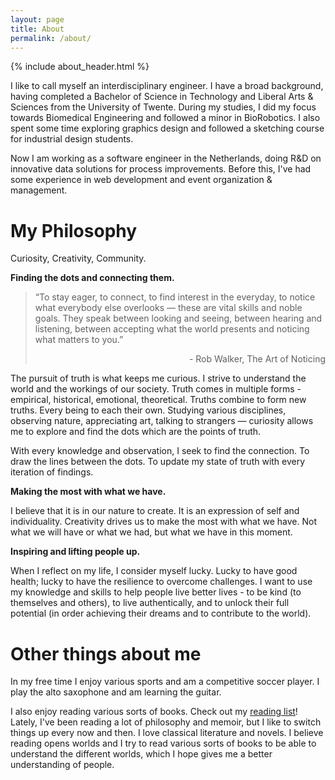 ```yaml
---
layout: page
title: About
permalink: /about/
---
```


{% include about_header.html %}

I like to call myself an interdisciplinary engineer. I have a broad background, having completed a Bachelor of Science in Technology and Liberal Arts & Sciences from the University of Twente. During my studies, I did my focus towards Biomedical Engineering and followed a minor in BioRobotics. I also spent some time exploring graphics design and followed a sketching course for industrial design students.

Now I am working as a software engineer in the Netherlands, doing R&D on innovative data solutions for process improvements. Before this, I've had some experience in web development and event organization & management.

# My Philosophy

Curiosity, Creativity, Community.

**Finding the dots and connecting them.**

> “To stay eager, to connect, to find interest in the everyday, to notice what everybody else overlooks — these are vital skills and noble goals. They speak between looking and seeing, between hearing and listening, between accepting what the world presents and noticing what matters to you.”  
> <p align="right">- Rob Walker, The Art of Noticing</p>

The pursuit of truth is what keeps me curious. I strive to understand the world and the workings of our society. Truth comes in multiple forms - empirical, historical, emotional, theoretical. Truths combine to form new truths. Every being to each their own. Studying various disciplines, observing nature, appreciating art, talking to strangers — curiosity allows me to explore and find the dots which are the points of truth. 

With every knowledge and observation, I seek to find the connection. To draw the lines between the dots. To update my state of truth with every iteration of findings.

**Making the most with what we have.**

I believe that it is in our nature to create. It is an expression of self and individuality. Creativity drives us to make the most with what we have. Not what we will have or what we had, but what we have in this moment.

**Inspiring and lifting people up.**

When I reflect on my life, I consider myself lucky. Lucky to have good health; lucky to have the resilience to overcome challenges. I want to use my knowledge and skills to help people live better lives - to be kind (to themselves and others), to live authentically, and to unlock their full potential (in order achieving their dreams and to contribute to the world).


# Other things about me

In my free time I enjoy various sports and am a competitive soccer player. I play the alto saxophone and am learning the guitar. 

I also enjoy reading various sorts of books. Check out my [reading list](/books)! Lately, I've been reading a lot of philosophy and memoir, but I like to switch things up every now and then. I love classical literature and novels. I believe reading opens worlds and I try to read various sorts of books to be able to understand the different worlds, which I hope gives me a better understanding of people.

<!-- # Journey

My journey so far...

{ include about_journey.html } -->